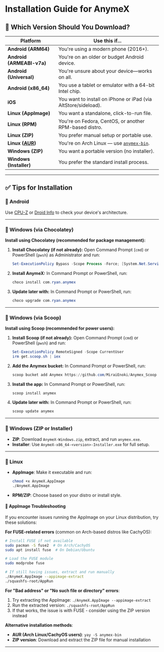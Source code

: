 # Installation Guide for AnymeX

## 📌 Which Version Should You Download?

| Platform | Use this if... |
|----------|----------------|
| **Android (ARM64)** | You're using a modern phone (2016+). |
| **Android (ARMEABI-v7a)** | You're on an older or budget Android device. |
| **Android (Universal)** | You're unsure about your device—works on all. |
| **Android (x86_64)** | You use a tablet or emulator with a 64-bit Intel chip. |
| **iOS** | You want to install on iPhone or iPad (via AltStore/sideload). |
| **Linux (AppImage)** | You want a standalone, click-to-run file. |
| **Linux (RPM)** | You're on Fedora, CentOS, or another RPM-based distro. |
| **Linux (ZIP)** | You prefer manual setup or portable use. |
| **Linux ([AUR](https://aur.archlinux.org/))** | You're on Arch Linux — use [`anymex-bin`](https://aur.archlinux.org/packages/anymex-bin). |
| **Windows (ZIP)** | You want a portable version (no installer). |
| **Windows (Installer)** | You prefer the standard install process. |

---

## ✅ Tips for Installation

### 🔹 Android

Use [CPU-Z](https://play.google.com/store/apps/details?id=com.cpuid.cpu_z) or [Droid Info](https://play.google.com/store/apps/details?id=com.inkwired.droidinfo) to check your device's architecture.

---

### 🔹 Windows (via Chocolatey)

**Install using Chocolatey (recommended for package management):**

1. **Install Chocolatey (if not already):**
   Open Command Prompt (`cmd`) or PowerShell (`pwsh`) as Administrator and run:
   ```powershell
   Set-ExecutionPolicy Bypass -Scope Process -Force; [System.Net.ServicePointManager]::SecurityProtocol = [System.Net.ServicePointManager]::SecurityProtocol -bor 3072; iex ((New-Object System.Net.WebClient).DownloadString('https://community.chocolatey.org/install.ps1'))
   ```
2. **Install AnymeX:**
   In Command Prompt or PowerShell, run:
   ```powershell
   choco install com.ryan.anymex
   ```
3. **Update later with:**
   In Command Prompt or PowerShell, run:
   ```powershell
   choco upgrade com.ryan.anymex
   ```
---

### 🔹 Windows (via Scoop)
**Install using Scoop (recommended for power users):**

1. **Install Scoop (if not already):**
   Open Command Prompt (`cmd`) or PowerShell (`pwsh`) and run:
   ```powershell
   Set-ExecutionPolicy RemoteSigned -Scope CurrentUser
   irm get.scoop.sh | iex
   ```
2. **Add the Anymex bucket:**
   In Command Prompt or PowerShell, run:
   ```powershell
   scoop bucket add Anymex https://github.com/MiraiEnoki/Anymex_Scoop
   ```
3. **Install the app:**
   In Command Prompt or PowerShell, run:
   ```powershell
   scoop install anymex
   ```
4. **Update later with:**
   In Command Prompt or PowerShell, run:
   ```powershell
   scoop update anymex
   ```
---

### 🔹 Windows (ZIP or Installer)
- **ZIP**: Download `AnymeX-Windows.zip`, extract, and run `anymex.exe`.
- **Installer**: Use `AnymeX-x86_64-<version>-Installer.exe` for full setup.
---

### 🔹 Linux
- **AppImage**: Make it executable and run:
  ```bash
  chmod +x AnymeX.AppImage
  ./AnymeX.AppImage
  ```
- **RPM/ZIP**: Choose based on your distro or install style.

#### 🔧 AppImage Troubleshooting

If you encounter issues running the AppImage on your Linux distribution, try these solutions:

**For FUSE-related errors** (common on Arch-based distros like CachyOS):
```bash
# Install FUSE if not available
sudo pacman -S fuse2  # On Arch/CachyOS
sudo apt install fuse  # On Debian/Ubuntu

# Load the FUSE module
sudo modprobe fuse

# If still having issues, extract and run manually
./AnymeX.AppImage --appimage-extract
./squashfs-root/AppRun
```

**For "Bad address" or "No such file or directory" errors**:
1. Try extracting the AppImage: `./AnymeX.AppImage --appimage-extract`
2. Run the extracted version: `./squashfs-root/AppRun`
3. If that works, the issue is with FUSE - consider using the ZIP version instead

**Alternative installation methods**:
- **AUR (Arch Linux/CachyOS users)**: `yay -S anymex-bin`
- **ZIP version**: Download and extract the ZIP file for manual installation
---
